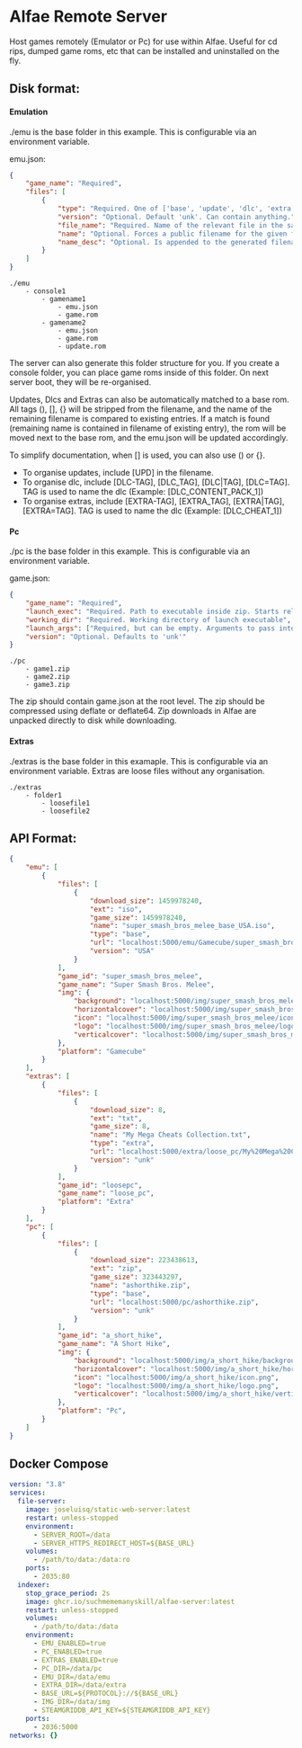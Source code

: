 # Alfae Remote Server

Host games remotely (Emulator or Pc) for use within Alfae.
Useful for cd rips, dumped game roms, etc that can be installed and uninstalled on the fly.

## Disk format:

#### Emulation
./emu is the base folder in this example. This is configurable via an environment variable.

emu.json:
```json
{
    "game_name": "Required",
    "files": [
        {
            "type": "Required. One of ['base', 'update', 'dlc', 'extra']",
            "version": "Optional. Default 'unk'. Can contain anything.",
            "file_name": "Required. Name of the relevant file in the same folder",
            "name": "Optional. Forces a public filename for the given file",
            "name_desc": "Optional. Is appended to the generated filename."
        }
    ]
}
```

```
./emu
    - console1
        - gamename1
            - emu.json
            - game.rom
        - gamename2
            - emu.json
            - game.rom
            - update.rom
```

The server can also generate this folder structure for you. If you create a console folder, you can place game roms inside of this folder. On next server boot, they will be re-organised. 

Updates, Dlcs and Extras can also be automatically matched to a base rom. All tags (), [], {} will be stripped from the filename, and the name of the remaining filename is compared to existing entries. If a match is found (remaining name is contained in filename of existing entry), the rom will be moved next to the base rom, and the emu.json will be updated accordingly.

To simplify documentation, when [] is used, you can also use () or {}.

- To organise updates, include [UPD] in the filename. 
- To organise dlc, include [DLC-TAG], [DLC_TAG], [DLC|TAG], [DLC=TAG]. TAG is used to name the dlc (Example: [DLC_CONTENT_PACK_1])
- To organise extras, include [EXTRA-TAG], [EXTRA_TAG], [EXTRA|TAG], [EXTRA=TAG]. TAG is used to name the dlc (Example: [DLC_CHEAT_1]) 

#### Pc
./pc is the base folder in this example. This is configurable via an environment variable.

game.json:
```json
{
    "game_name": "Required",
    "launch_exec": "Required. Path to executable inside zip. Starts relative from the root of the zip",
    "working_dir": "Required. Working directory of launch executable",
    "launch_args": ["Required, but can be empty. Arguments to pass into launch executable"],
    "version": "Optional. Defaults to 'unk'"
}
```

```
./pc
    - game1.zip
    - game2.zip
    - game3.zip
```

The zip should contain game.json at the root level. The zip should be compressed using deflate or deflate64. Zip downloads in Alfae are unpacked directly to disk while downloading.

#### Extras
./extras is the base folder in this examaple. This is configurable via an environment variable.
Extras are loose files without any organisation.

```
./extras
    - folder1
        - loosefile1
        - loosefile2
```

## API Format:

```json
{
    "emu": [
        {
            "files": [
                {
                    "download_size": 1459978240,
                    "ext": "iso",
                    "game_size": 1459978240,
                    "name": "super_smash_bros_melee_base_USA.iso",
                    "type": "base",
                    "url": "localhost:5000/emu/Gamecube/super_smash_bros_melee/Super%20Smash%20Bros.%20Melee%20%28USA%29%20%28En%2CJa%29%20%28v1.02%29.iso",
                    "version": "USA"
                }
            ],
            "game_id": "super_smash_bros_melee",
            "game_name": "Super Smash Bros. Melee",
            "img": {
                "background": "localhost:5000/img/super_smash_bros_melee/background.png",
                "horizontalcover": "localhost:5000/img/super_smash_bros_melee/horizontalcover.png",
                "icon": "localhost:5000/img/super_smash_bros_melee/icon.png",
                "logo": "localhost:5000/img/super_smash_bros_melee/logo.png",
                "verticalcover": "localhost:5000/img/super_smash_bros_melee/verticalcover.png"
            },
            "platform": "Gamecube"
        }
    ],
    "extras": [
        {
            "files": [
                {
                    "download_size": 8,
                    "ext": "txt",
                    "game_size": 8,
                    "name": "My Mega Cheats Collection.txt",
                    "type": "extra",
                    "url": "localhost:5000/extra/loose_pc/My%20Mega%20Cheats%20Collection.txt",
                    "version": "unk"
                }
            ],
            "game_id": "loosepc",
            "game_name": "loose_pc",
            "platform": "Extra"
        }
    ],
    "pc": [
        {
            "files": [
                {
                    "download_size": 223438613,
                    "ext": "zip",
                    "game_size": 323443297,
                    "name": "ashorthike.zip",
                    "type": "base",
                    "url": "localhost:5000/pc/ashorthike.zip",
                    "version": "unk"
                }
            ],
            "game_id": "a_short_hike",
            "game_name": "A Short Hike",
            "img": {
                "background": "localhost:5000/img/a_short_hike/background.jpg",
                "horizontalcover": "localhost:5000/img/a_short_hike/horizontalcover.jpg",
                "icon": "localhost:5000/img/a_short_hike/icon.png",
                "logo": "localhost:5000/img/a_short_hike/logo.png",
                "verticalcover": "localhost:5000/img/a_short_hike/verticalcover.png"
            },
            "platform": "Pc",
        }
    ]
}
```

## Docker Compose

```yaml
version: "3.8"
services:
  file-server:
    image: joseluisq/static-web-server:latest
    restart: unless-stopped
    environment:
      - SERVER_ROOT=/data
      - SERVER_HTTPS_REDIRECT_HOST=${BASE_URL}
    volumes:
      - /path/to/data:/data:ro
    ports:
      - 2035:80
  indexer:
    stop_grace_period: 2s
    image: ghcr.io/suchmememanyskill/alfae-server:latest
    restart: unless-stopped
    volumes:
      - /path/to/data:/data
    environment:
      - EMU_ENABLED=true
      - PC_ENABLED=true
      - EXTRAS_ENABLED=true
      - PC_DIR=/data/pc
      - EMU_DIR=/data/emu
      - EXTRA_DIR=/data/extra
      - BASE_URL=${PROTOCOL}://${BASE_URL}
      - IMG_DIR=/data/img
      - STEAMGRIDDB_API_KEY=${STEAMGRIDDB_API_KEY}
    ports:
      - 2036:5000
networks: {}
```
